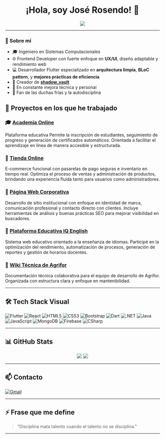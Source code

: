 <h1 align="center">¡Hola, soy José Rosendo! 👋</h1>

<p align="center">
  <img src="https://readme-typing-svg.herokuapp.com?font=Fira+Code&size=20&duration=3000&pause=1000&color=00F7FF&center=true&vCenter=true&width=500&lines=Ingeniero+de+Sistemas;Flutter+Developer+experto+en+BLoC;Frontend+UX%2FUI+Dev;En+modo+disciplina+ON+%F0%9F%94%9C" />
</p>

---

### 🚀 Sobre mí

- 🎓 Ingeniero en Sistemas Computacionales  
- 🌐 Frontend Developer con fuerte enfoque en **UX/UI**, diseño adaptable y rendimiento web  
- 💻 Desarrollador Flutter especializado en **arquitectura limpia**, **BLoC pattern**, y **mejores prácticas de eficiencia**
- 🔐 Creador de [**shadow_vault**](https://github.com/JoseRosendoDev/shadow_vault)  
- 🧠 En constante mejora técnica y personal  
- 🥶 Fan de las duchas frías y la autodisciplina


## 🚀 Proyectos en los que he trabajado

### 🎓 [Academia Online](https://www.academia.agriformexico.com/)  
Plataforma educativa  Permite la inscripción de estudiantes, seguimiento de progreso y generación de certificados automáticos. Orientada a facilitar el aprendizaje en línea de manera accesible y estructurada.

### 🛒 [Tienda Online](https://tienda.agriformexico.com/)  
E-commerce funcional con pasarelas de pago seguras e inventario en tiempo real. Optimiza el proceso de ventas y administración de productos, brindando una experiencia fluida tanto para usuarios como administradores.

### 🏢 [Página Web Corporativa](https://www.agriformexico.com/)  
Desarrollo de sitio institucional con enfoque en identidad de marca, comunicación profesional y contacto directo con clientes. Incluye herramientas de análisis y buenas prácticas SEO para mejorar visibilidad en buscadores.

### 📘 [Plataforma Educativa IQ English](https://app.iqenglish.mx/)  
Sistema web educativo orientado a la enseñanza de idiomas. Participé en la optimización del rendimiento, automatización de procesos, generación de reportes y gestión de horarios docentes.

### 🧾 [Wiki Técnica de Agrifor](https://wiki.agriformexico.com/)  
Documentación técnica colaborativa para el equipo de desarrollo de Agrifor. Organizada con estructura clara y enfoque en mantenibilidad.

---

## 🛠️ Tech Stack Visual

![Flutter](https://img.shields.io/badge/-Flutter-02569B?style=for-the-badge&logo=flutter&logoColor=white)
![React](https://img.shields.io/badge/-React-20232A?style=for-the-badge&logo=react&logoColor=61DAFB)
![HTML5](https://img.shields.io/badge/-HTML5-E34F26?style=for-the-badge&logo=html5&logoColor=white)
![CSS3](https://img.shields.io/badge/-CSS3-1572B6?style=for-the-badge&logo=css3&logoColor=white)
![Bootstrap](https://img.shields.io/badge/-Bootstrap-563D7C?style=for-the-badge&logo=bootstrap&logoColor=white)
![Dart](https://img.shields.io/badge/-Dart-0175C2?style=for-the-badge&logo=dart&logoColor=white)
![.NET](https://img.shields.io/badge/-.NET-512BD4?style=for-the-badge&logo=dotnet&logoColor=white)
![Java](https://img.shields.io/badge/-Java-ED8B00?style=for-the-badge&logo=java&logoColor=white)
![JavaScript](https://img.shields.io/badge/-JavaScript-F7DF1E?style=for-the-badge&logo=javascript&logoColor=black)
![MongoDB](https://img.shields.io/badge/-MongoDB-47A248?style=for-the-badge&logo=mongodb&logoColor=white)
![Firebase](https://img.shields.io/badge/-Firebase-FFCA28?style=for-the-badge&logo=firebase&logoColor=black)
![CSharp](https://img.shields.io/badge/-C%23-239120?style=for-the-badge&logo=c-sharp&logoColor=white)

---

## 📊 GitHub Stats

<p align="center">
  <img src="https://github-readme-stats.vercel.app/api?username=JoseRosendoDev&show_icons=true&theme=radical" />
  <img src="https://github-readme-stats.vercel.app/api/top-langs/?username=JoseRosendoDev&layout=compact&theme=radical" />
</p>

---

## 📫 Contacto
[![Gmail](https://img.shields.io/badge/-Email-D14836?style=for-the-badge&logo=gmail&logoColor=white)](mailto:joserosendo.dev@gmail.com)

---

## ⚡ Frase que me define

> "Disciplina mata talento cuando el talento no se disciplina."

---
